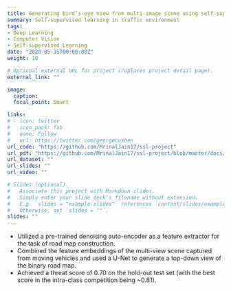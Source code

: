 ```yaml
---
title: Generating bird’s-eye view from multi-image scene using self-supervised learning
summary: Self-supervised learning in traffic environment 
tags:
- Deep Learning
- Computer Vision
- Self-supervised Learning
date: "2020-05-15T00:00:00Z"
weight: 10

# Optional external URL for project (replaces project detail page).
external_link: ""

image:
  caption:
  focal_point: Smart

links:
# - icon: twitter
#   icon_pack: fab
#   name: Follow
#   url: https://twitter.com/georgecushen
url_code: "https://github.com/MrinalJain17/ssl-project"
url_pdf: "https://github.com/MrinalJain17/ssl-project/blob/master/docs/Project%20Report.pdf"
url_dataset: ""
url_slides: ""
url_video: ""

# Slides (optional).
#   Associate this project with Markdown slides.
#   Simply enter your slide deck's filename without extension.
#   E.g. `slides = "example-slides"` references `content/slides/example-slides.md`.
#   Otherwise, set `slides = ""`.
slides: ""
---
```


- Utilized a pre-trained denoising auto-encoder as a feature extractor for the task of road map construction.
- Combined the feature embeddings of the multi-view scene captured from moving vehicles and used a U-Net to generate a top-down view of the binary road map.
- Achieved a threat score of 0.70 on the hold-out test set (with the best score in the intra-class competition being ~0.81).
